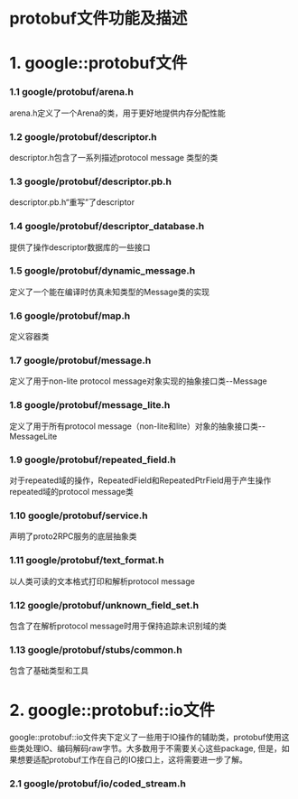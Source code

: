# protobuf文件功能及描述


# 1. google::protobuf文件
### 1.1 google/protobuf/arena.h
arena.h定义了一个Arena的类，用于更好地提供内存分配性能

### 1.2 google/protobuf/descriptor.h
descriptor.h包含了一系列描述protocol message 类型的类

### 1.3 google/protobuf/descriptor.pb.h
descriptor.pb.h“重写”了descriptor

### 1.4 google/protobuf/descriptor_database.h
提供了操作descriptor数据库的一些接口

### 1.5 google/protobuf/dynamic_message.h
定义了一个能在编译时仿真未知类型的Message类的实现

### 1.6 google/protobuf/map.h
定义容器类

### 1.7 google/protobuf/message.h
定义了用于non-lite protocol message对象实现的抽象接口类--Message

### 1.8 google/protobuf/message_lite.h
定义了用于所有protocol message（non-lite和lite）对象的抽象接口类--MessageLite

### 1.9 google/protobuf/repeated_field.h
对于repeated域的操作，RepeatedField和RepeatedPtrField用于产生操作repeated域的protocol message类

### 1.10 google/protobuf/service.h
声明了proto2RPC服务的底层抽象类

### 1.11 google/protobuf/text_format.h
以人类可读的文本格式打印和解析protocol message

### 1.12 google/protobuf/unknown_field_set.h
包含了在解析protocol message时用于保持追踪未识别域的类

### 1.13 google/protobuf/stubs/common.h
包含了基础类型和工具

# 2. google::protobuf::io文件
google::protobuf::io文件夹下定义了一些用于IO操作的辅助类，protobuf使用这些类处理IO、编码解码raw字节。大多数用于不需要关心这些package, 但是，如果想要适配protobuf工作在自己的IO接口上，这将需要进一步了解。

### 2.1 google/protobuf/io/coded_stream.h
